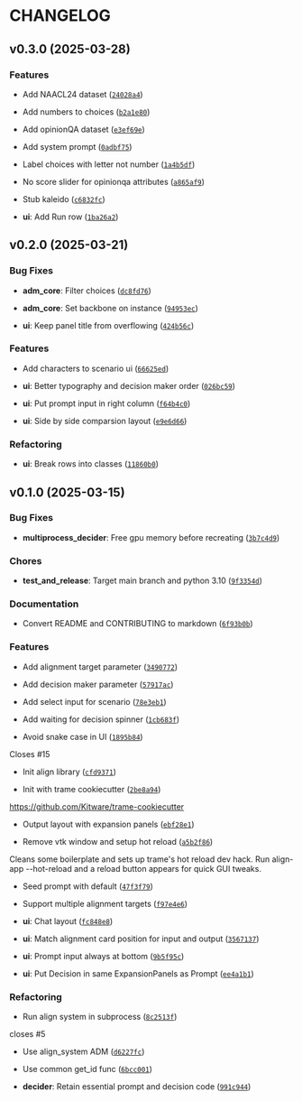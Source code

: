 # CHANGELOG


## v0.3.0 (2025-03-28)

### Features

- Add NAACL24 dataset
  ([`24028a4`](https://github.com/ITM-Kitware/align-app/commit/24028a4492ce3f8928d47440beead84cdb8d343c))

- Add numbers to choices
  ([`b2a1e80`](https://github.com/ITM-Kitware/align-app/commit/b2a1e800252bb989e54216b6141e2c5e77cb624a))

- Add opinionQA dataset
  ([`e3ef69e`](https://github.com/ITM-Kitware/align-app/commit/e3ef69e775a39b1d81612a496730e0ffadbf9609))

- Add system prompt
  ([`0adbf75`](https://github.com/ITM-Kitware/align-app/commit/0adbf754fecc7f474e5286787cd07f57c4ef199d))

- Label choices with letter not number
  ([`1a4b5df`](https://github.com/ITM-Kitware/align-app/commit/1a4b5df0c34cdc26c13153ae01b2a1c2a416c647))

- No score slider for opinionqa attributes
  ([`a865af9`](https://github.com/ITM-Kitware/align-app/commit/a865af94d50813522b247085bcd11c4215757c8c))

- Stub kaleido
  ([`c6832fc`](https://github.com/ITM-Kitware/align-app/commit/c6832fcdffbb5d1a5d507141755756b0c76cdd6c))

- **ui**: Add Run row
  ([`1ba26a2`](https://github.com/ITM-Kitware/align-app/commit/1ba26a2c918ba7453cf19f6e06843269d87eb708))


## v0.2.0 (2025-03-21)

### Bug Fixes

- **adm_core**: Filter choices
  ([`dc8fd76`](https://github.com/ITM-Kitware/align-app/commit/dc8fd7648f108c3b183c7ff9c39878ad10d25c31))

- **adm_core**: Set backbone on instance
  ([`94953ec`](https://github.com/ITM-Kitware/align-app/commit/94953ecce79966a89ba0b6b8a5f3f4034644ecba))

- **ui**: Keep panel title from overflowing
  ([`424b56c`](https://github.com/ITM-Kitware/align-app/commit/424b56ccb8d57d1a3e7e0b4a6d97d3a472f9c47e))

### Features

- Add characters to scenario ui
  ([`66625ed`](https://github.com/ITM-Kitware/align-app/commit/66625ed5e80c1bb7cb1e94d690314618f6a04447))

- **ui**: Better typography and decision maker order
  ([`026bc59`](https://github.com/ITM-Kitware/align-app/commit/026bc59f6faf52f3de2466fc716cc000fe992944))

- **ui**: Put prompt input in right column
  ([`f64b4c0`](https://github.com/ITM-Kitware/align-app/commit/f64b4c0db2eec6f00d7f14c7dfcb619ab484236a))

- **ui**: Side by side comparsion layout
  ([`e9e6d66`](https://github.com/ITM-Kitware/align-app/commit/e9e6d66b29a82e1ef034bde1210b75f00c87f201))

### Refactoring

- **ui**: Break rows into classes
  ([`11860b0`](https://github.com/ITM-Kitware/align-app/commit/11860b00b607692808fc8505b66b7bed80eae956))


## v0.1.0 (2025-03-15)

### Bug Fixes

- **multiprocess_decider**: Free gpu memory before recreating
  ([`3b7c4d9`](https://github.com/ITM-Kitware/align-app/commit/3b7c4d91ee7f7b07a205706c3bc8532bd310cc26))

### Chores

- **test_and_release**: Target main branch and python 3.10
  ([`9f3354d`](https://github.com/ITM-Kitware/align-app/commit/9f3354d67c6f9b2035bde06eb5f0cfc417f13b60))

### Documentation

- Convert README and CONTRIBUTING to markdown
  ([`6f93b0b`](https://github.com/ITM-Kitware/align-app/commit/6f93b0b5b45a03c57a0c2b4ce71f0b65ee2077b3))

### Features

- Add alignment target parameter
  ([`3490772`](https://github.com/ITM-Kitware/align-app/commit/349077208ec299fdb3d808ad794544d907bb1715))

- Add decision maker parameter
  ([`57917ac`](https://github.com/ITM-Kitware/align-app/commit/57917ac117432c793a77b4f67255f31a05f6b2a6))

- Add select input for scenario
  ([`78e3eb1`](https://github.com/ITM-Kitware/align-app/commit/78e3eb103462d93a596f7947bd27ad76b6b965e3))

- Add waiting for decision spinner
  ([`1cb683f`](https://github.com/ITM-Kitware/align-app/commit/1cb683f2b69a4c2db4054eaff05b9198cad5f29c))

- Avoid snake case in UI
  ([`1895b84`](https://github.com/ITM-Kitware/align-app/commit/1895b849c1fc9f9495b55960d5d38afd484a337c))

Closes #15

- Init align library
  ([`cfd9371`](https://github.com/ITM-Kitware/align-app/commit/cfd93716de88fd60e97ae6462fc2bce4320f2e4b))

- Init with trame cookiecutter
  ([`2be8a94`](https://github.com/ITM-Kitware/align-app/commit/2be8a9468ba58fa5ab4d0b594c7f4430617294d8))

https://github.com/Kitware/trame-cookiecutter

- Output layout with expansion panels
  ([`ebf28e1`](https://github.com/ITM-Kitware/align-app/commit/ebf28e1ecd1255c939456f58e4b8883d02e774c6))

- Remove vtk window and setup hot reload
  ([`a5b2f86`](https://github.com/ITM-Kitware/align-app/commit/a5b2f8613014b96235215088e4c2e221541bd648))

Cleans some boilerplate and sets up trame's hot reload dev hack. Run align-app --hot-reload and a
  reload button appears for quick GUI tweaks.

- Seed prompt with default
  ([`47f3f79`](https://github.com/ITM-Kitware/align-app/commit/47f3f79355c031e6b9140fa6d63a166536f1caff))

- Support multiple alignment targets
  ([`f97e4e6`](https://github.com/ITM-Kitware/align-app/commit/f97e4e699cce873a597ea4cd272f76c4596d3235))

- **ui**: Chat layout
  ([`fc848e8`](https://github.com/ITM-Kitware/align-app/commit/fc848e8622b510c101a4c6ddae04cd480676d6d8))

- **ui**: Match alignment card position for input and output
  ([`3567137`](https://github.com/ITM-Kitware/align-app/commit/356713781447064a8f7ae620a9114cd84efe1c8f))

- **ui**: Prompt input always at bottom
  ([`9b5f95c`](https://github.com/ITM-Kitware/align-app/commit/9b5f95c50e5ed27a07af258038893a68a3d9839d))

- **ui**: Put Decision in same ExpansionPanels as Prompt
  ([`ee4a1b1`](https://github.com/ITM-Kitware/align-app/commit/ee4a1b154e9d4ebfba148c34fad1cb8beb4428d8))

### Refactoring

- Run align system in subprocess
  ([`8c2513f`](https://github.com/ITM-Kitware/align-app/commit/8c2513f9818c0eea8bb0bf76661491a1dbc4d1c5))

closes #5

- Use align_system ADM
  ([`d6227fc`](https://github.com/ITM-Kitware/align-app/commit/d6227fca4784a6d62063ab2a8239bf6bdffcd2cc))

- Use common get_id func
  ([`6bcc001`](https://github.com/ITM-Kitware/align-app/commit/6bcc001718d16fdcb5a732713c8ec7dab561e30e))

- **decider**: Retain essential prompt and decision code
  ([`991c944`](https://github.com/ITM-Kitware/align-app/commit/991c944ade2db956dbce84cf9c4f25cef796fd1e))
